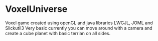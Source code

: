 # VoxelUniverse
Voxel game created using openGL and java libraries LWGJL, JOML and Slickutil3 
Very basic currently you can move around with a camera and create a cube planet with basic terrian on all sides. 
